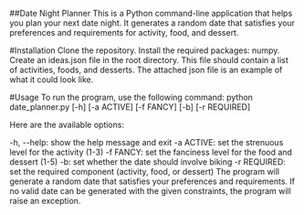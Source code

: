 ##Date Night Planner
This is a Python command-line application that helps you plan your next date night. It generates a random date that satisfies your preferences and requirements for activity, food, and dessert.

#Installation
Clone the repository.
Install the required packages: numpy.
Create an ideas.json file in the root directory. This file should contain a list of activities, foods, and desserts. The attached json file is an example of what it could look like. 

#Usage
To run the program, use the following command:
python date_planner.py [-h] [-a ACTIVE] [-f FANCY] [-b] [-r REQUIRED]

Here are the available options:

-h, --help: show the help message and exit
-a ACTIVE: set the strenuous level for the activity (1-3)
-f FANCY: set the fanciness level for the food and dessert (1-5)
-b: set whether the date should involve biking
-r REQUIRED: set the required component (activity, food, or dessert)
The program will generate a random date that satisfies your preferences and requirements. If no valid date can be generated with the given constraints, the program will raise an exception.
